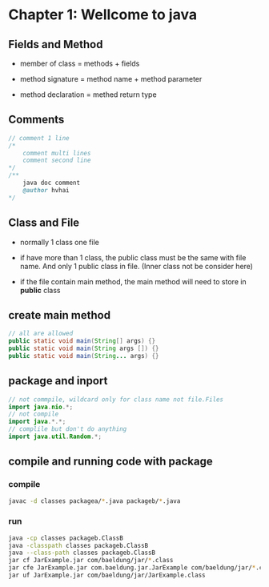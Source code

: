 # Chapter 1: Wellcome to java

## Fields and Method

- member of class = methods + fields

- method signature = method name + method parameter

- method declaration = methed return type

## Comments

``` java
// comment 1 line
/*
    comment multi lines
    comment second line
*/
/**
    java doc comment
    @author hvhai
*/

```

## Class and File

- normally 1 class one file

- if have more than 1 class, the public class must be the same with file name. And only 1 public class in file. (Inner class not be consider here)

- if the file contain main method, the main method will need to store in **public** class

## create main method

``` java
// all are allowed
public static void main(String[] args) {}
public static void main(String args []) {}
public static void main(String... args) {}
```

## package and inport

``` java
// not commpile, wildcard only for class name not file.Files
import java.nio.*;
// not compile
import java.*.*; 
// complile but don't do anything
import java.util.Random.*;
```

## compile and running code with package

### compile

``` bash
javac -d classes packagea/*.java packageb/*.java
```

### run

``` bash
java -cp classes packageb.ClassB
java -classpath classes packageb.ClassB
java --class-path classes packageb.ClassB
jar cf JarExample.jar com/baeldung/jar/*.class
jar cfe JarExample.jar com.baeldung.jar.JarExample com/baeldung/jar/*.class
jar uf JarExample.jar com/baeldung/jar/JarExample.class
```

